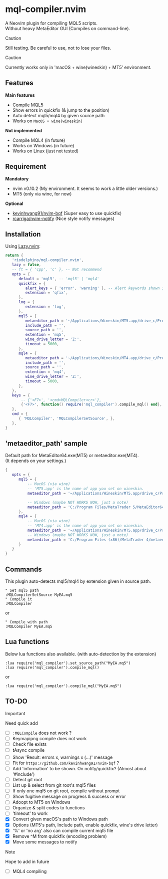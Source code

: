 # mql-compiler.nvim

A Neovim plugin for compiling MQL5 scripts.  
Without heavy MetaEditor GUI (Compiles on command-line).

> [!Caution]
> Still testing. Be careful to use, not to lose your files.

> [!Caution]
> Currently works only in 'macOS + wine(wineskin) + MT5' environment.


## Features
**Main features**
- Compile MQL5
- Show errors in quickfix (& jump to the position)
- Auto detect mql5/mql4 by given source path
- Works on `MacOS + wine(wineskin)`

**Not implemented**
- Compile MQL4 (in future)
- Works on Windows (in future)
- Works on Linux (just not tested)


## Requirement
**Mandatory**
- nvim v0.10.2 (My environment. It seems to work a little older versions.)
- MT5 (only via wine, for now)

**Optional**
- [kevinhwang91/nvim-bqf](https://github.com/kevinhwang91/nvim-bqf) (Super easy to use quickfix)
- [rcarriga/nvim-notify](https://github.com/rcarriga/nvim-notify) (Nice style notify messages)

## Installation

Using [Lazy.nvim](https://github.com/folke/lazy.nvim):

```lua
return {
   'riodelphino/mql-compiler.nvim',
   lazy = false,
   -- ft = { 'cpp', 'c' }, -- Not recommend
   opts = {
      default = 'mql5', -- 'mql5' | 'mql4'
      quickfix = {
         alert_keys = { 'error', 'warning' }, -- Alert keywords shown in quickfix
         extension = 'qfix',
      },
      log = {
         extension = 'log',
      },
      mql5 = {
         metaeditor_path = '~/Applications/Wineskin/MT5.app/drive_c/Program Files/MetaTrader 5/MetaEditor64.exe', -- your MT5 exe's path
         include_path = '',
         source_path = '',
         extention = 'mq5',
         wine_drive_letter = 'Z:',
         timeout = 5000,
      },
      mql4 = {
         metaeditor_path = '~/Applications/Wineskin/MT4.app/drive_c/Program Files (x86)/XMTrading MT4/metaeditor.exe', -- your MT4 exe's path
         include_path = '',
         source_path = '',
         extention = 'mq4',
         wine_drive_letter = 'Z:',
         timeout = 5000,
      },
   },
   keys = {
       -- {'<F7>', '<cmd>MQLCompiler<cr>'},
       {'<F7>', function() require('mql_compiler').compile_mql() end},
   },
   cmd = {
      { 'MQLCompiler', 'MQLCompilerSetSource', },
   },
}
```

## 'metaeditor_path' sample

Default path for MetaEditor64.exe(MT5) or metaeditor.exe(MT4).  
(It depends on your settings.)
```lua
{
   opts = {
      mql5 = {
          -- MacOS (via wine)
          -- 'MT5.app' is the name of app you set on wineskin.
          metaeditor_path = '~/Applications/Wineskin/MT5.app/drive_c/Program Files/MetaTrader 5/MetaEditor64.exe',

          -- Windows (maybe NOT WORKS NOW, just a note)
          metaeditor_path = 'C:/Program Files/MetaTrader 5/MetaEditor64.exe',
      },
      mql4 = {
          -- MacOS (via wine)
          -- 'MT4.app' is the name of app you set on wineskin.
          metaeditor_path = '~/Applications/Wineskin/MT5.app/drive_c/Program Files (x86)/MetaTrader 4/metaeditor.exe',
          -- Windows (maybe NOT WORKS NOW, just a note)
          metaeditor_path = 'C:/Program Files (x86)/MetaTrader 4/metaeditor.exe',
      }
   }
}

```


## Commands

This plugin auto-detects mql5/mql4 by extension given in source path.
```vim
" Set mql5 path
:MQLCompilerSetSource MyEA.mq5
" Compile it
:MQLCompiler
```
or
```vim
" Compile with path
:MQLCompiler MyEA.mq5
```
## Lua functions

Below lua functions also available. (with auto-detection by the extension)
```vim
:lua require('mql_compiler').set_source_path("MyEA.mq5")
:lua require('mql_compiler').compile_mql()
```
or
```vim
:lua require('mql_compiler').compile_mql("MyEA.mq5")
```

## TO-DO

> [!Important]
> Need quick add

- [ ] `:MQLCompile` does not work ?
- [ ] Keymapipng compile does not work
- [ ] Check file exists
- [ ] ❗️Async compile
- [ ] Show 'Result: errors x, warnings x (...)' message
- [ ] Fit for `https://github.com/kevinhwang91/nvim-bqf` ?
- [ ] Add 'information' to be shown. On notify/quickfix? (Almost about '#include')
- [ ] Detect git root
- [ ] List up & select from git root's mql5 files 
- [ ] If only one mql5 on git root, compile without prompt
- [ ] Show fugitive message on progress & success or error
- [ ] Adoopt to MT5 on Windows
- [ ] Organize & split codes to functions
- [ ] 'timeout' to work
- [x] Convert given macOS's path to Windows path
- [x] Options (MT5's path, Include path, enable quickfix, wine's drive letter)
- [x] '%' or 'no arg' also can compile current mql5 file
- [x] Remove ^M from quickfix (encoding problem)
- [x] Move some messages to notify

> [!Note]
> Hope to add in future

- [ ] MQL4 compiling
